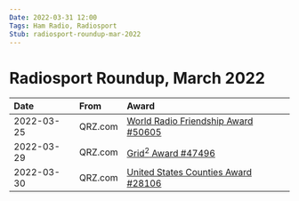 ```yaml
---
Date: 2022-03-31 12:00
Tags: Ham Radio, Radiosport
Stub: radiosport-roundup-mar-2022
---
```


# Radiosport Roundup, March 2022

|Date|From|Award|
|:-|:-|:-|
|2022-03-25|QRZ.com|[World Radio Friendship Award #50605](https://mihobu.github.io/mihobu.omg.lol/weblog/2022/03/radiosport-roundup-mar-2022/W8MHB-QRZ-WRF.png)|
|2022-03-29|QRZ.com|[Grid<sup>2</sup> Award #47496](https://mihobu.github.io/mihobu.omg.lol/weblog/2022/03/radiosport-roundup-mar-2022/W8MHB-QRZ-GRID.png)|
|2022-03-30|QRZ.com|[United States Counties Award #28106](https://mihobu.github.io/mihobu.omg.lol/weblog/2022/03/radiosport-roundup-mar-2022/W8MHB-QRZ-USC.png)|

